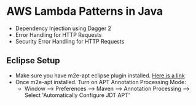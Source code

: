 # AWS Lambda Patterns in Java #

* Dependency Injection using Dagger 2
* Error Handling for HTTP Requests
* Security Error Handling for HTTP Requests

## Eclipse Setup ##

* Make sure you have m2e-apt eclipse plugin installed. [Here is a link](https://marketplace.eclipse.org/content/m2e-apt)
* Once m2e-apt installed. Turn on APT Annotation Processing Mode:
    * Window --> Preferences --> Maven --> Annotation Processing --> Select 'Automatically Configure JDT APT'